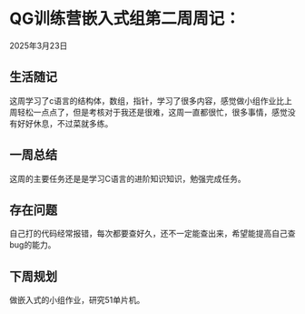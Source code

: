 # QG训练营嵌入式组第二周周记：
2025年3月23日

## 生活随记

这周学习了c语言的结构体，数组，指针，学习了很多内容，感觉做小组作业比上周轻松一点点了，但是考核对于我还是很难，这周一直都很忙，很多事情，感觉没有好好休息，不过菜就多练。



## 一周总结

这周的主要任务还是是学习C语言的进阶知识知识，勉强完成任务。

## 存在问题

自己打的代码经常报错，每次都要查好久，还不一定能查出来，希望能提高自己查bug的能力。

## 下周规划

做嵌入式的小组作业，研究51单片机。
